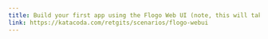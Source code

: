 ```yaml
---
title: Build your first app using the Flogo Web UI (note, this will take you to a different site)
link: https://katacoda.com/retgits/scenarios/flogo-webui
---
```

